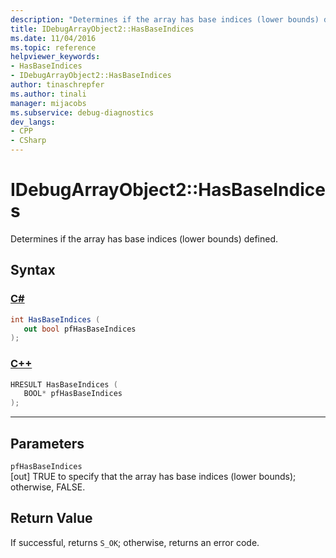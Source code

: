 ```yaml
---
description: "Determines if the array has base indices (lower bounds) defined."
title: IDebugArrayObject2::HasBaseIndices
ms.date: 11/04/2016
ms.topic: reference
helpviewer_keywords:
- HasBaseIndices
- IDebugArrayObject2::HasBaseIndices
author: tinaschrepfer
ms.author: tinali
manager: mijacobs
ms.subservice: debug-diagnostics
dev_langs:
- CPP
- CSharp
---
```

# IDebugArrayObject2::HasBaseIndices

Determines if the array has base indices (lower bounds) defined.

## Syntax

### [C#](#tab/csharp)
```csharp
int HasBaseIndices (
   out bool pfHasBaseIndices
);
```
### [C++](#tab/cpp)
```cpp
HRESULT HasBaseIndices (
   BOOL* pfHasBaseIndices
);
```
---

## Parameters
`pfHasBaseIndices`\
[out] TRUE to specify that the array has base indices (lower bounds); otherwise, FALSE.

## Return Value
 If successful, returns `S_OK`; otherwise, returns an error code.
